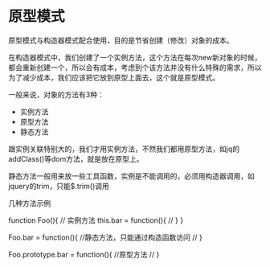# 原型模式

原型模式与构造器模式配合使用，目的是节省创建（修改）对象的成本。

在构造器模式中，我们创建了一个实例方法，这个方法在每次new新对象的时候，都会重新创建一个，所以会有成本，考虑到个该方法并没有什么特殊的需求，所以为了减少成本，我们应该把它放到原型上面去，这个就是原型模式。

一般来说，对象的方法有3种：

* 实例方法
* 原型方法
* 静态方法

跟实例关联特别大的，我们才用实例方法，不然我们都用原型方法，如jq的addClass()等dom方法，就是放在原型上。

静态方法一般用来放一些工具函数，实例是不能调用的，必须用构造器调用，如jquery的trim，只能$.trim()调用

几种方法示例


function Foo(){  // 实例方法
    this.bar = function(){
        //
    }
}



Foo.bar = function(){ //静态方法，只能通过构造函数访问
    //
}



Foo.prototype.bar = function(){ //原型方法
    //
}